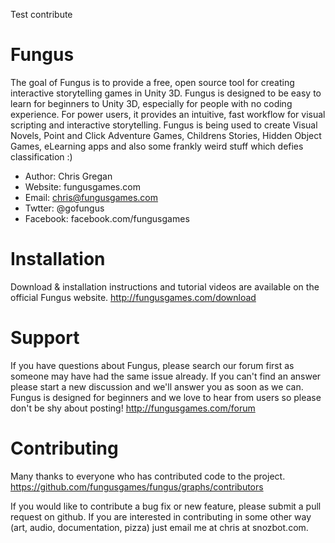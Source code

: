 Test contribute

Fungus
======

The goal of Fungus is to provide a free, open source tool for creating interactive storytelling games in Unity 3D. Fungus is designed to be easy to learn for beginners to Unity 3D, especially for people with no coding experience. For power users, it provides an intuitive, fast workflow for visual scripting and interactive storytelling. Fungus is being used to create Visual Novels, Point and Click Adventure Games, Childrens Stories, Hidden Object Games, eLearning apps and also some frankly weird stuff which defies classification :)

- Author: Chris Gregan
- Website: fungusgames.com
- Email: chris@fungusgames.com
- Twtter: @gofungus
- Facebook: facebook.com/fungusgames

Installation
============

Download & installation instructions and tutorial videos are available on the official Fungus website.
http://fungusgames.com/download

Support
=======

If you have questions about Fungus, please search our forum first as someone may have had the same issue already. If you can't find an answer please start a new discussion and we'll answer you as soon as we can. Fungus is designed for beginners and we love to hear from users so please don't be shy about posting!
http://fungusgames.com/forum

Contributing
============

Many thanks to everyone who has contributed code to the project.
https://github.com/fungusgames/fungus/graphs/contributors

If you would like to contribute a bug fix or new feature, please submit a pull request on github. If you are interested in contributing in some other way (art, audio, documentation, pizza) just email me at chris at snozbot.com.

